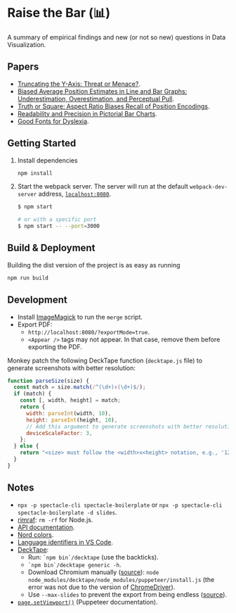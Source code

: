 # Raise the Bar (📊)

A summary of empirical findings and new (or not so new) questions in Data Visualization.

## Papers

- [Truncating the Y-Axis: Threat or Menace?](https://visualthinking.psych.northwestern.edu/publications/CorrellTruncationInPress.pdf).
- [Biased Average Position Estimates in Line and Bar Graphs: Underestimation, Overestimation, and Perceptual Pull](https://visualthinking.psych.northwestern.edu/publications/XiongCejaBiasedPosition2020.pdf).
- [Truth or Square: Aspect Ratio Biases Recall of Position Encodings](https://visualthinking.psych.northwestern.edu/publications/CejaTruthSquare2021.pdf).
- [Readability and Precision in Pictorial Bar Charts](https://kosara.net/papers/2017/Skau-EuroVis-2017.pdf).
- [Good Fonts for Dyslexia](http://dyslexiahelp.umich.edu/sites/default/files/good_fonts_for_dyslexia_study.pdf).

## Getting Started

1. Install dependencies

   ```sh
   npm install
   ```

2. Start the webpack server. The server will run at the default `webpack-dev-server` address, [`localhost:8080`](http://localhost:8080).

   ```sh
   $ npm start

   # or with a specific port
   $ npm start -- --port=3000
   ```

## Build & Deployment

Building the dist version of the project is as easy as running

```sh
npm run build
```

## Development

- Install [ImageMagick](https://imagemagick.org/) to run the `merge` script.
- Export PDF:
  - `http://localhost:8080/?exportMode=true`.
  - `<Appear />` tags may not appear. In that case, remove them before exporting the PDF.

Monkey patch the following DeckTape function (`decktape.js` file) to generate screenshots with better resolution:

```js
function parseSize(size) {
  const match = size.match(/^(\d+)x(\d+)$/);
  if (match) {
    const [, width, height] = match;
    return {
      width: parseInt(width, 10),
      height: parseInt(height, 10),
      // Add this argument to generate screenshots with better resolution
      deviceScaleFactor: 3,
    };
  } else {
    return "<size> must follow the <width>x<height> notation, e.g., '1280x720'";
  }
}
```

## Notes

- `npx -p spectacle-cli spectacle-boilerplate` or `npx -p spectacle-cli spectacle-boilerplate -d slides`.
- [rimraf](https://github.com/isaacs/rimraf): `rm -rf` for Node.js.
- [API documentation](https://formidable.com/open-source/spectacle/docs/api-reference/).
- [Nord colors](https://www.nordtheme.com/docs/colors-and-palettes).
- [Language identifiers in VS Code](https://code.visualstudio.com/docs/languages/identifiers#_known-language-identifiers).
- [DeckTape](https://github.com/astefanutti/decktape):
  - Run: `` `npm bin`/decktape `` (use the backticks).
  - `` `npm bin`/decktape generic -h ``.
  - Download Chromium manually ([source](https://stackoverflow.com/a/60843949)): `node node_modules/decktape/node_modules/puppeteer/install.js` (the error was not due to the version of [ChromeDriver](https://chromedriver.chromium.org/)).
  - Use `--max-slides` to prevent the export from being endless ([source](https://github.com/astefanutti/decktape/issues/77#issuecomment-262747521)).
- [`page.setViewport()`](https://pptr.dev/#?product=Puppeteer&version=v5.1.0&show=api-pagesetviewportviewport) (Puppeteer documentation).
